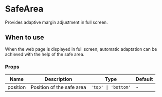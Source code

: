 # SafeArea

Provides adaptive margin adjustment in full screen.

## When to use

When the web page is displayed in full screen, automatic adaptation can be achieved with the help of the safe area.

<code src="./demos/demo1.tsx"></code>

### Props

| Name     | Description               | Type                | Default |
| -------- | ------------------------- | ------------------- | ------- |
| position | Position of the safe area | `'top' \| 'bottom'` | -       |
